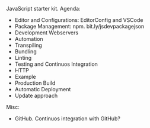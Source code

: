 JavaScript starter kit. 
Agenda:
- Editor and Configurations: EditorConfig and VSCode
- Package Management: npm. bit.ly/jsdevpackagejson
- Development Webservers
- Automation
- Transpiling
- Bundling
- Linting
- Testing and Continuos Integration
- HTTP
- Example
- Production Build
- Automatic Deployment
- Update approach

Misc:
- GitHub. Continuos integration with GitHub?
